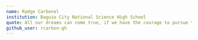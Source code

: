 ```yaml
---
name: Radge Carbonel
institution: Baguio City National Science High School
quote: All our dreams can come true, if we have the courage to pursue them.
github_user: rcarbon-gh
---
```

